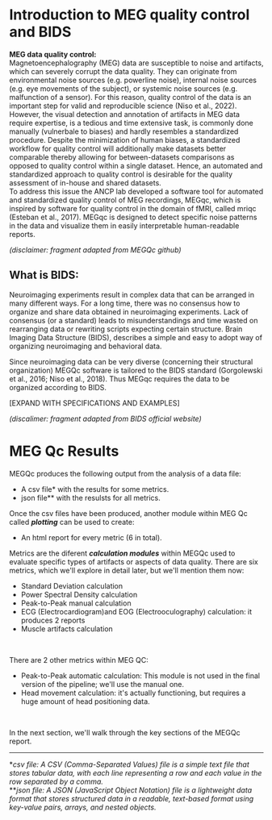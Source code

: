 # Introduction to MEG quality control and BIDS


**MEG data quality control:**  
Magnetoencephalography (MEG) data are susceptible to  noise and artifacts, which can severely corrupt the data quality. They can originate from environmental noise sources (e.g. powerline noise), internal noise sources (e.g. eye movements of the subject), or systemic noise sources (e.g. malfunction of a sensor). For this reason, quality control of the data is an important step for valid and reproducible science (Niso et al., 2022).  
However, the visual detection and annotation of artifacts in MEG data require expertise, is a tedious and time extensive task, is commonly done manually (vulnerbale to biases) and hardly resembles a standardized procedure. Despite the minimization of human biases, a standardized workflow for quality control will additionally make datasets better comparable thereby allowing for between-datasets comparisons as opposed to quality control within a single dataset. Hence, an automated and standardized approach to quality control is desirable for the quality assessment of in-house and shared datasets.  
To address this issue the ANCP lab developed a software tool for automated and standardized quality control of MEG recordings, MEGqc, which is inspired by software for quality control in the domain of fMRI, called mriqc (Esteban et al., 2017). MEGqc is designed to detect specific noise patterns in the data and visualize them in easily interpretable human-readable reports.  

*(disclaimer: fragment adapted from MEGQc github)* 

## What is BIDS: 
 
 
Neuroimaging experiments result in complex data that can be arranged in many different ways. For a long time, there was no consensus how to organize and share data obtained in neuroimaging experiments. Lack of consensus (or a standard) leads to misunderstandings and time wasted on rearranging data or rewriting scripts expecting certain structure. Brain Imaging Data Structure (BIDS), describes a simple and easy to adopt way of organizing neuroimaging and behavioral data.

Since neuroimaging data can be very diverse (concerning their structural organization) MEGQc software is tailored to the BIDS standard (Gorgolewski et al., 2016; Niso et al., 2018). Thus MEGqc requires the data to be organized according to BIDS.

[EXPAND WITH SPECIFICATIONS AND EXAMPLES]

_(discalimer: fragment adapted from BIDS official website)_

# MEG Qc Results  
MEGQc produces the following output from the analysis of a data file:
- A csv file* with the results for some metrics.
- json file** with the resulsts for all metrics.

Once the csv files have been produced, another module within MEG Qc called ***plotting*** can be used to create:
- An html report for every metric (6 in total).

Metrics are the diferent ***calculation modules*** within MEGQc used to evaluate specific types of artifacts or aspects of data quality. There are six metrics, which we'll explore in detail later, but we'll mention them now:
- Standard Deviation calculation 
- Power Spectral Density calculation 
- Peak-to-Peak manual calculation 
- ECG (Electrocardiogram)and EOG (Electrooculography) calculation: it produces 2 reports
- Muscle artifacts calculation  
<br>  


There are 2 other metrics within MEG QC:
- Peak-to-Peak automatic calculation: This module is not used in the final version of the pipeline; we'll use the manual one.
- Head movement calculation: it's actually functioning, but requires a huge amount of head positioning data.

<br>   
  
In the next section, we'll walk through the key sections of the MEGQc report.       

      
        
        
---


**csv file: A CSV (Comma-Separated Values) file is a simple text file that stores tabular data, with each line representing a row and each value in the row separated by a comma.*  
***json file: A JSON (JavaScript Object Notation) file is a lightweight data format that stores structured data in a readable, text-based format using key-value pairs, arrays, and nested objects.*  

